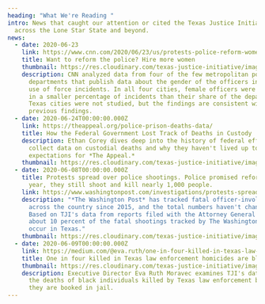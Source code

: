 ```yaml
---
heading: "What We're Reading "
intro: News that caught our attention or cited the Texas Justice Initiative from
  across the Lone Star State and beyond.
news:
  - date: 2020-06-23
    link: https://www.cnn.com/2020/06/23/us/protests-police-reform-women-policing-invs/index.html
    title: Want to reform the police? Hire more women
    thumbnail: https://res.cloudinary.com/texas-justice-initiative/image/upload/v1593458514/CNNInvestigates_kfbnck.jpg
    description: CNN analyzed data from four of the few metropolitan police
      departments that publish data about the gender of the officers involved in
      use of force incidents. In all four cities, female officers were involved
      in a smaller percentage of incidents than their share of the department.
      Texas cities were not studied, but the findings are consistent with TJI's
      previous findings.
  - date: 2020-06-24T00:00:00.000Z
    link: https://theappeal.org/police-prison-deaths-data/
    title: How the Federal Government Lost Track of Deaths in Custody
    description: Ethan Corey dives deep into the history of federal efforts to
      collect data on custodial deaths and why they haven't lived up to
      expectations for *The Appeal.*
    thumbnail: https://res.cloudinary.com/texas-justice-initiative/image/upload/v1593110403/TheAppeal_mrxkmk.png
  - date: 2020-06-08T00:00:00.000Z
    title: Protests spread over police shootings. Police promised reforms. Every
      year, they still shoot and kill nearly 1,000 people.
    link: https://www.washingtonpost.com/investigations/protests-spread-over-police-shootings-police-promised-reforms-every-year-they-still-shoot-nearly-1000-people/2020/06/08/5c204f0c-a67c-11ea-b473-04905b1af82b_story.html?utm_campaign=pw_acq_con_061120&utm_content=acq_con_e_MarkBerman_Ax&utm_medium=email&utm_source=acquisition
    description: "*The Washington Post* has tracked fatal officer-involved shootings
      across the country since 2015, and the total numbers haven't changed much.
      Based on TJI's data from reports filed with the Attorney General's office,
      about 10 percent of the fatal shootings tracked by The Washington Post
      occur in Texas."
    thumbnail: https://res.cloudinary.com/texas-justice-initiative/image/upload/v1582687679/WashPostStacked_New_600x_dzgof0.png
  - date: 2020-06-09T00:00:00.000Z
    link: https://medium.com/@eva.ruth/one-in-four-killed-in-texas-law-enforcement-homicides-are-black-aade3ef8449a
    title: One in four killed in Texas law enforcement homicides are black
    thumbnail: https://res.cloudinary.com/texas-justice-initiative/image/upload/v1587154872/TJI-logo_nfindl.png
    description: Executive Director Eva Ruth Moravec examines TJI's data to analyze
      the deaths of black individuals killed by Texas law enforcement before
      they are booked in jail.
---
```

